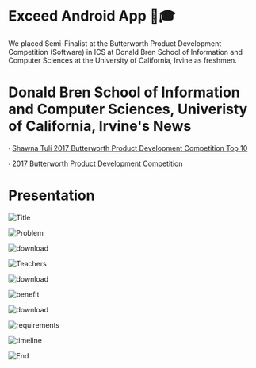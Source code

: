 # Exceed Android App 📲🎓

We placed Semi-Finalist at the Butterworth Product Development Competition (Software) in ICS at Donald Bren School of Information and Computer Sciences at the University of California, Irvine as freshmen. 

# Donald Bren School of Information and Computer Sciences, Univeristy of California, Irvine's News 
∙ [Shawna Tuli 2017 Butterworth Product Development Competition Top 10](https://www.ics.uci.edu/community/news/view_news?id=1151) 

∙ [2017 Butterworth Product Development Competition](https://bbcomp.tech.uci.edu/past/2017-participants-and-results/)

# Presentation

![Title](https://user-images.githubusercontent.com/19508013/126409740-07b8a95f-fcbd-4beb-8a62-0db1b067a06a.png)

![Problem](https://user-images.githubusercontent.com/19508013/126409805-ef4f0be5-d94f-430a-b93a-7200a15b2757.png)

![download](https://user-images.githubusercontent.com/19508013/112402596-0def4880-8cca-11eb-9578-eb5bc92a1bfd.png)

![Teachers](https://user-images.githubusercontent.com/19508013/126409785-7acbecd9-6825-427a-927a-4b0902eef026.png)

![download](https://user-images.githubusercontent.com/19508013/112404194-22811000-8ccd-11eb-9e16-8bee6dd7815e.png)

![benefit](https://user-images.githubusercontent.com/19508013/112404199-244ad380-8ccd-11eb-8bb6-9ffc3409905a.png)

![download](https://user-images.githubusercontent.com/19508013/112405924-70e3de00-8cd0-11eb-8d97-79e7ac9b5534.png)

![requirements](https://user-images.githubusercontent.com/19508013/113514239-5a385500-9522-11eb-80b1-d9d57a7a7e36.png)

![timeline](https://user-images.githubusercontent.com/19508013/113514240-5c9aaf00-9522-11eb-985d-e67f3b180611.png)

![End](https://user-images.githubusercontent.com/19508013/126409747-b23033c3-8c89-4ece-a864-50aff17266fd.png)
